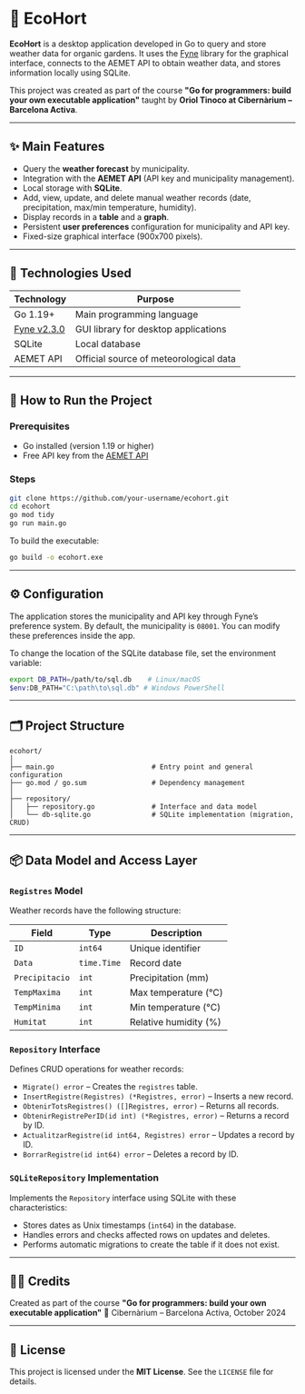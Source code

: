# 🌱 EcoHort

**EcoHort** is a desktop application developed in Go to query and store weather data for organic gardens. It uses the [Fyne](https://fyne.io/) library for the graphical interface, connects to the AEMET API to obtain weather data, and stores information locally using SQLite.

This project was created as part of the course **"Go for programmers: build your own executable application"** taught by **Oriol Tinoco at Cibernàrium – Barcelona Activa**.

---

## ✨ Main Features

- Query the **weather forecast** by municipality.
- Integration with the **AEMET API** (API key and municipality management).
- Local storage with **SQLite**.
- Add, view, update, and delete manual weather records (date, precipitation, max/min temperature, humidity).
- Display records in a **table** and a **graph**.
- Persistent **user preferences** configuration for municipality and API key.
- Fixed-size graphical interface (900x700 pixels).

---

## 🧰 Technologies Used

| Technology          | Purpose                                  |
|---------------------|------------------------------------------|
| Go 1.19+            | Main programming language                |
| [Fyne v2.3.0](https://fyne.io/) | GUI library for desktop applications    |
| SQLite              | Local database                           |
| AEMET API           | Official source of meteorological data  |

---

## 🚀 How to Run the Project

### Prerequisites

- Go installed (version 1.19 or higher)  
- Free API key from the [AEMET API](https://opendata.aemet.es/centrodedescargas/inicio)

### Steps

```bash
git clone https://github.com/your-username/ecohort.git
cd ecohort
go mod tidy
go run main.go
````

To build the executable:

```bash
go build -o ecohort.exe
```

---

## ⚙️ Configuration

The application stores the municipality and API key through Fyne’s preference system. By default, the municipality is `08001`. You can modify these preferences inside the app.

To change the location of the SQLite database file, set the environment variable:

```bash
export DB_PATH=/path/to/sql.db    # Linux/macOS
$env:DB_PATH="C:\path\to\sql.db" # Windows PowerShell
```

---

## 🗂️ Project Structure

```
ecohort/
│
├── main.go                        # Entry point and general configuration
├── go.mod / go.sum                # Dependency management
│
├── repository/
│   ├── repository.go              # Interface and data model
│   └── db-sqlite.go               # SQLite implementation (migration, CRUD)
```

---

## 📦 Data Model and Access Layer

### `Registres` Model

Weather records have the following structure:

| Field          | Type        | Description           |
| -------------- | ----------- | --------------------- |
| `ID`           | `int64`     | Unique identifier     |
| `Data`         | `time.Time` | Record date           |
| `Precipitacio` | `int`       | Precipitation (mm)    |
| `TempMaxima`   | `int`       | Max temperature (°C)  |
| `TempMinima`   | `int`       | Min temperature (°C)  |
| `Humitat`      | `int`       | Relative humidity (%) |

### `Repository` Interface

Defines CRUD operations for weather records:

* `Migrate() error` – Creates the `registres` table.
* `InsertRegistre(Registres) (*Registres, error)` – Inserts a new record.
* `ObtenirTotsRegistres() ([]Registres, error)` – Returns all records.
* `ObtenirRegistrePerID(id int) (*Registres, error)` – Returns a record by ID.
* `ActualitzarRegistre(id int64, Registres) error` – Updates a record by ID.
* `BorrarRegistre(id int64) error` – Deletes a record by ID.

### `SQLiteRepository` Implementation

Implements the `Repository` interface using SQLite with these characteristics:

* Stores dates as Unix timestamps (`int64`) in the database.
* Handles errors and checks affected rows on updates and deletes.
* Performs automatic migrations to create the table if it does not exist.

---

## 👩‍🏫 Credits

Created as part of the course
**"Go for programmers: build your own executable application"**
📍 Cibernàrium – Barcelona Activa, October 2024

---

## 📄 License

This project is licensed under the **MIT License**. See the `LICENSE` file for details.
